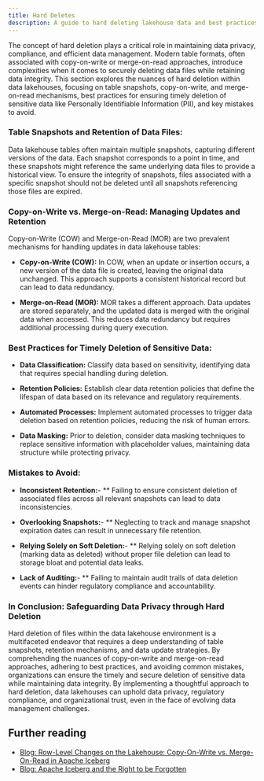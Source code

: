 ```yaml
---
title: Hard Deletes
description: A guide to hard deleting lakehouse data and best practices.
---
```


The concept of hard deletion plays a critical role in maintaining data privacy, compliance, and efficient data management. Modern table formats, often associated with copy-on-write or merge-on-read approaches, introduce complexities when it comes to securely deleting data files while retaining data integrity. This section explores the nuances of hard deletion within data lakehouses, focusing on table snapshots, copy-on-write, and merge-on-read mechanisms, best practices for ensuring timely deletion of sensitive data like Personally Identifiable Information (PII), and key mistakes to avoid.

### Table Snapshots and Retention of Data Files:

Data lakehouse tables often maintain multiple snapshots, capturing different versions of the data. Each snapshot corresponds to a point in time, and these snapshots might reference the same underlying data files to provide a historical view. To ensure the integrity of snapshots, files associated with a specific snapshot should not be deleted until all snapshots referencing those files are expired.

### Copy-on-Write vs. Merge-on-Read: Managing Updates and Retention

Copy-on-Write (COW) and Merge-on-Read (MOR) are two prevalent mechanisms for handling updates in data lakehouse tables:

- **Copy-on-Write (COW):** In COW, when an update or insertion occurs, a new version of the data file is created, leaving the original data unchanged. This approach supports a consistent historical record but can lead to data redundancy.

- **Merge-on-Read (MOR):** MOR takes a different approach. Data updates are stored separately, and the updated data is merged with the original data when accessed. This reduces data redundancy but requires additional processing during query execution.

### Best Practices for Timely Deletion of Sensitive Data:

- **Data Classification:** Classify data based on sensitivity, identifying data that requires special handling during deletion.

- **Retention Policies:** Establish clear data retention policies that define the lifespan of data based on its relevance and regulatory requirements.

- **Automated Processes:** Implement automated processes to trigger data deletion based on retention policies, reducing the risk of human errors.

- **Data Masking:** Prior to deletion, consider data masking techniques to replace sensitive information with placeholder values, maintaining data structure while protecting privacy.

### Mistakes to Avoid:

- **Inconsistent Retention:**- ** Failing to ensure consistent deletion of associated files across all relevant snapshots can lead to data inconsistencies.

- **Overlooking Snapshots:**- ** Neglecting to track and manage snapshot expiration dates can result in unnecessary file retention.

- **Relying Solely on Soft Deletion:**- ** Relying solely on soft deletion (marking data as deleted) without proper file deletion can lead to storage bloat and potential data leaks.

- **Lack of Auditing:**- ** Failing to maintain audit trails of data deletion events can hinder regulatory compliance and accountability.

### In Conclusion: Safeguarding Data Privacy through Hard Deletion

Hard deletion of files within the data lakehouse environment is a multifaceted endeavor that requires a deep understanding of table snapshots, retention mechanisms, and data update strategies. By comprehending the nuances of copy-on-write and merge-on-read approaches, adhering to best practices, and avoiding common mistakes, organizations can ensure the timely and secure deletion of sensitive data while maintaining data integrity. By implementing a thoughtful approach to hard deletion, data lakehouses can uphold data privacy, regulatory compliance, and organizational trust, even in the face of evolving data management challenges.

## Further reading

- [Blog: Row-Level Changes on the Lakehouse: Copy-On-Write vs. Merge-On-Read in Apache Iceberg](https://www.dremio.com/blog/row-level-changes-on-the-lakehouse-copy-on-write-vs-merge-on-read-in-apache-iceberg/)
- [Blog: Apache Iceberg and the Right to be Forgotten](https://www.dremio.com/blog/apache-iceberg-and-the-right-to-be-forgotten/)